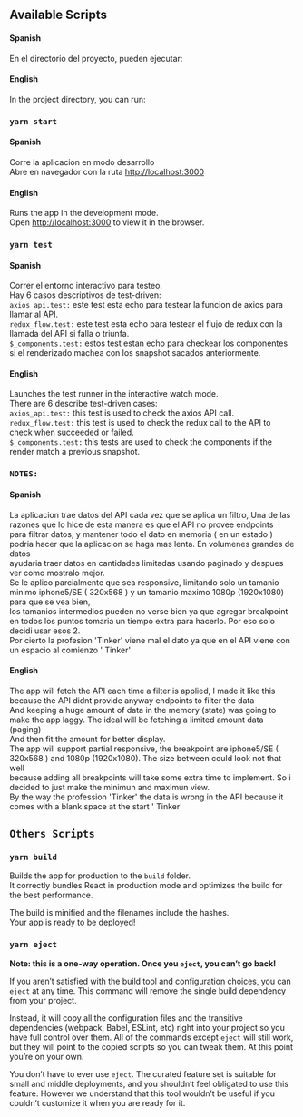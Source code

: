 ## Available Scripts

#### Spanish
En el directorio del proyecto, pueden ejecutar:

#### English
In the project directory, you can run:

### `yarn start`

#### Spanish
Corre la aplicacion en modo desarrollo <br />
Abre en navegador con la ruta [http://localhost:3000](http://localhost:3000)

#### English
Runs the app in the development mode.<br />
Open [http://localhost:3000](http://localhost:3000) to view it in the browser.

### `yarn test`

#### Spanish
Correr el entorno interactivo para testeo.<br />
Hay 6 casos descriptivos de test-driven: <br />
    `axios_api.test:` este test esta echo para testear la funcion de axios para llamar al API. <br />
    `redux_flow.test:` este test esta echo para testear el flujo de redux con la llamada del API si falla o triunfa. <br />
    `$_components.test:` estos test estan echo para checkear los componentes si el renderizado machea con los snapshot sacados anteriormente.

#### English
Launches the test runner in the interactive watch mode.<br />
There are 6 describe test-driven cases: <br />
    `axios_api.test:` this test is used to check the axios API call. <br />
    `redux_flow.test:` this test is used to check the redux call to the API to check when succeeded or failed. <br />
    `$_components.test:` this tests are used to check the components if the render match a previous snapshot.

### `NOTES:`

#### Spanish
La aplicacion trae datos del API cada vez que se aplica un filtro, Una de las razones que lo hice de esta manera es que el API no provee endpoints <br />
para filtrar datos, y mantener todo el dato en memoria ( en un estado )  podria hacer que la aplicacion se haga mas lenta. En volumenes grandes de datos <br />
ayudaria traer datos en cantidades limitadas usando paginado y despues ver como mostralo mejor.<br />
Se le aplico parcialmente que sea responsive, limitando solo un tamanio minimo iphone5/SE ( 320x568 ) y un tamanio maximo 1080p (1920x1080) para que se vea bien, <br />
los tamanios intermedios pueden no verse bien ya que agregar breakpoint en todos los puntos tomaria un tiempo extra para hacerlo. Por eso solo decidi usar esos 2. <br />
Por cierto la profesion 'Tinker' viene mal el dato ya que en el API viene con un espacio al comienzo ' Tinker'

#### English
The app will fetch the API each time a filter is applied, I made it like this because the API didnt provide anyway endpoints to filter the data <br />
And keeping a huge amount of data in the memory (state) was going to make the app laggy.  The ideal will be fetching a limited amount data (paging) <br />
And then fit the amount for better display. <br />
The app will support partial responsive, the breakpoint are iphone5/SE ( 320x568 ) and 1080p (1920x1080). The size between could look not that well <br />
because adding all breakpoints will take some extra time to implement. So i decided to just make the minimun and maximun view.  <br />
By the way the profession 'Tinker' the data is wrong in the API because it comes with a blank space at the start ' Tinker'

## `Others Scripts`
### `yarn build`

Builds the app for production to the `build` folder.<br />
It correctly bundles React in production mode and optimizes the build for the best performance.

The build is minified and the filenames include the hashes.<br />
Your app is ready to be deployed!

### `yarn eject`

**Note: this is a one-way operation. Once you `eject`, you can’t go back!**

If you aren’t satisfied with the build tool and configuration choices, you can `eject` at any time. This command will remove the single build dependency from your project.

Instead, it will copy all the configuration files and the transitive dependencies (webpack, Babel, ESLint, etc) right into your project so you have full control over them. All of the commands except `eject` will still work, but they will point to the copied scripts so you can tweak them. At this point you’re on your own.

You don’t have to ever use `eject`. The curated feature set is suitable for small and middle deployments, and you shouldn’t feel obligated to use this feature. However we understand that this tool wouldn’t be useful if you couldn’t customize it when you are ready for it.